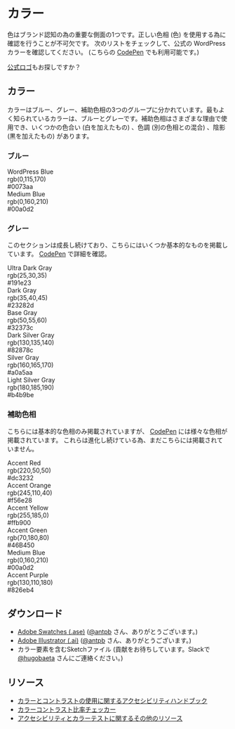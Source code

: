 <!-- 
# Colors
-->
# カラー

<!-- 
Colors are one of the key aspects when it comes to brand recognition. Making sure we use the right hues (colors) is essential to that effect. Check out the following list to find the official WordPress colors. (Also available on [this codepen](https://codepen.io/hugobaeta/full/RNOzoV/))
-->
色はブランド認知の為の重要な側面の1つです。正しい色相 (色) を使用する為に確認を行うことが不可欠です。 次のリストをチェックして、公式の WordPress カラーを確認してください。 (こちらの [CodePen](https://codepen.io/hugobaeta/full/RNOzoV/) でも利用可能です。)

<!--
Are you also looking for the [official logos](https://make.wordpress.org/design/handbook/design-guide/foundations/identity/)?
-->
[公式ロゴ](https://make.wordpress.org/design/handbook/design-guide/foundations/identity/)もお探しですか？

<!-- 
## Colors
-->
## カラー

<!-- 
Colors are separated into three groups. The Blues, the Grays, and Auxiliary colors. The most recognizable colors are, obviously, the Blues and Grays. The Auxiliary hues can be used for various reasons, and come in a variety of values, with some tints (added white), tones (mix with another hue), and shades (added black)
-->
カラーはブルー、グレー、補助色相の3つのグループに分かれています。最もよく知られているカラーは、ブルーとグレーです。補助色相はさまざまな理由で使用でき、いくつかの色合い (白を加えたもの) 、色調 (別の色相との混合) 、陰影 (黒を加えたもの) があります。
 
<!-- class 情報保持のため html タグを残します -->
<div class="colors-wrapper">
<section class="colors-blue color-group">
  
<!-- 
### Blues
-->
### ブルー

<div class="wp-blue color value">
<div class="name">WordPress Blue</div>
<div class="rgb value-code">rgb(0,115,170)</div>
<div class="hex value-code">#0073aa</div>
</div>
<div class="medium-blue color value">
<div class="name">Medium Blue</div>
<div class="rgb value-code">rgb(0,160,210)</div>
<div class="hex value-code">#00a0d2</div>
</div>
</section>
<section class="colors-gray color-group">

<!-- 
### Grays
-->
### グレー

<!-- 
This section keeps growing, here are just some of the base ones. [More on the codepen](https://codepen.io/hugobaeta/full/RNOzoV/).
-->
このセクションは成長し続けており、こちらにはいくつか基本的なものを掲載しています。 [CodePen](https://codepen.io/hugobaeta/full/RNOzoV/) で詳細を確認。

<div class="ultra-dark-gray color value">
<div class="name">Ultra Dark Gray</div>
<div class="rgb value-code">rgb(25,30,35)</div>
<div class="hex value-code">#191e23</div>
</div>
<div class="dark-gray color value">
<div class="name">Dark Gray</div>
<div class="rgb value-code">rgb(35,40,45)</div>
<div class="hex value-code">#23282d</div>
</div>
<div class="base-gray color value">
<div class="name">Base Gray</div>
<div class="rgb value-code">rgb(50,55,60)</div>
<div class="hex value-code">#32373c</div>
</div>
<div class="dark-silver-gray color value">
<div class="name">Dark Silver Gray</div>
<div class="rgb value-code">rgb(130,135,140)</div>
<div class="hex value-code">#82878c</div>
</div>
<div class="silver-gray color value">
<div class="name">Silver Gray</div>
<div class="rgb value-code">rgb(160,165,170)</div>
<div class="hex value-code">#a0a5aa</div>
</div>
<div class="light-silver-gray color value">
<div class="name">Light Silver Gray</div>
<div class="rgb value-code">rgb(180,185,190)</div>
<div class="hex value-code">#b4b9be</div>
</div>
</section>
<section class="colors-accent color-group">

<!-- 
### Auxiliary Hues
-->
### 補助色相

<!-- 
Here are just the base hues, but there’s a [plethora of tints, tones, and shades available on the codepen](https://codepen.io/hugobaeta/pen/RNOzoV). These keep evolving, so they don’t get documented here quite yet.
-->
こちらには基本的な色相のみ掲載されていますが、 [CodePen](https://codepen.io/hugobaeta/pen/RNOzoV) には様々な色相が掲載されています。 これらは進化し続けている為、まだこちらには掲載されていません。

<div class="accent-red color">
<div class="value value-base">
<div class="name">Accent Red</div>
<div class="rgb value-code">rgb(220,50,50)</div>
<div class="hex value-code">#dc3232</div>
</div>
</div>
<div class="accent-orange color">
<div class="value value-base">
<div class="name">Accent Orange</div>
<div class="rgb value-code">rgb(245,110,40)</div>
<div class="hex value-code">#f56e28</div>
</div>
</div>
<div class="accent-yellow color">
<div class="value value-base">
<div class="name">Accent Yellow</div>
<div class="rgb value-code">rgb(255,185,0)</div>
<div class="hex value-code">#ffb900</div>
</div>
</div>
<div class="accent-green color">
<div class="value value-base">
<div class="name">Accent Green</div>
<div class="rgb value-code">rgb(70,180,80)</div>
<div class="hex value-code">#46B450</div>
</div>
</div>
<div class="accent-blue color">
<div class="value value-base">
<div class="name">Medium Blue</div>
<div class="rgb value-code">rgb(0,160,210)</div>
<div class="hex value-code">#00a0d2</div>
</div>
</div>
<div class="accent-purple color value-group">
<div class="value value-base">
<div class="name">Accent Purple</div>
<div class="rgb value-code">rgb(130,110,180)</div>
<div class="hex value-code">#826eb4</div>
</div>
</div>
</section>
</div>
<!-- / class 情報保持のため html タグを残します　ココまで -->

<!-- 
## Downloads
-->
## ダウンロード

<!-- 
*   [Adobe Swatches (.ase)](https://cldup.com/41wt38Q-cI.ase) (props to [@antpb](https://profiles.wordpress.org/antpb/))
*   [Adobe Illustrator (.ai)](https://cldup.com/DG7vCr8ERF.ai) (props to [@antpb](https://profiles.wordpress.org/antpb/))
*   Sketch File with color elements (want to contribute one? ping [@hugobaeta](https://profiles.wordpress.org/hugobaeta/) on slack)
-->
*   [Adobe Swatches (.ase)](https://cldup.com/41wt38Q-cI.ase) ([@antpb](https://profiles.wordpress.org/antpb/) さん、ありがとうございます。)
*   [Adobe Illustrator (.ai)](https://cldup.com/DG7vCr8ERF.ai) ([@antpb](https://profiles.wordpress.org/antpb/) さん、ありがとうございます。)
*   カラー要素を含むSketchファイル (貢献をお待ちしています。Slackで [@hugobaeta](https://profiles.wordpress.org/hugobaeta/) さんにご連絡ください。)

<!-- 
## Resources
-->
## リソース

<!-- 
*   [Accessibility handbook on uses of color and contrast](https://make.wordpress.org/accessibility/handbook/current-projects/use-of-color/)
*   [Color contrast ratio checker](http://webaim.org/resources/contrastchecker/)
*   [More resources regarding accessibility and color testing](http://webaim.org/resources/contrastchecker/)
-->
*   [カラーとコントラストの使用に関するアクセシビリティハンドブック](https://make.wordpress.org/accessibility/handbook/current-projects/use-of-color/)
*   [カラーコントラスト比率チェッカー](http://webaim.org/resources/contrastchecker/)
*   [アクセシビリティとカラーテストに関するその他のリソース](http://webaim.org/resources/contrastchecker/)
